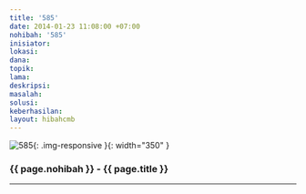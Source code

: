```yaml
---
title: '585'
date: 2014-01-23 11:08:00 +07:00
nohibah: '585'
inisiator:
lokasi:
dana:
topik:
lama:
deskripsi:
masalah:
solusi:
keberhasilan:
layout: hibahcmb
---
```


![585](/static/img/hibahcmb/585.png){: .img-responsive }{: width="350" }

### {{ page.nohibah }} - {{ page.title }}

---
